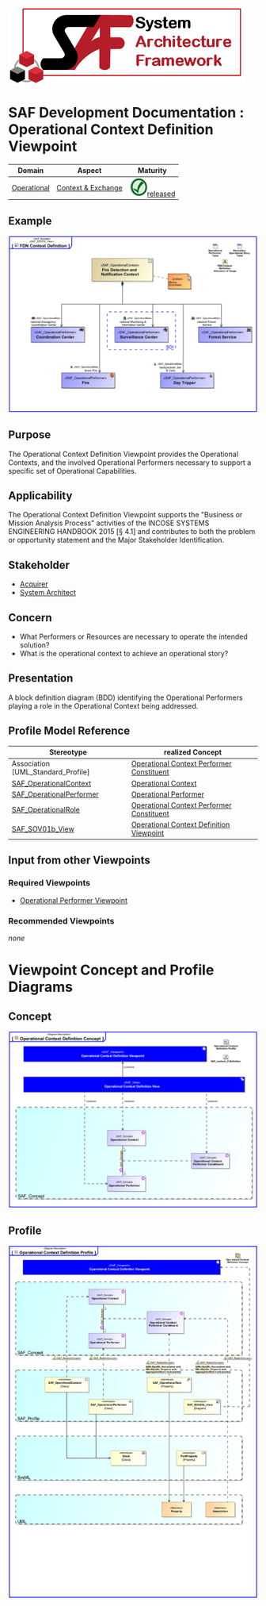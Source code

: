 ![System Architecture Framework](../../diagrams/Logo_SAF.png)
# SAF Development Documentation : Operational Context Definition Viewpoint
|**Domain**|**Aspect**|**Maturity**|
| --- | --- | --- |
|[Operational](../../domains.md#Domain-Operational)|[Context & Exchange](../../aspects.md#Aspect-Context-&-Exchange)|![Released](../../diagrams/Symbol_confirmed.svg.png )[released](../../using-saf/maturity.md#released)|
## Example
![FDN Context Definition](../../diagrams/FDN-Context-Definition.svg)
## Purpose
The Operational Context Definition Viewpoint provides the Operational Contexts, and the involved Operational Performers necessary to support a specific set of Operational Capabilities.
## Applicability
The Operational Context Definition Viewpoint supports the "Business or Mission Analysis Process" activities of the INCOSE SYSTEMS ENGINEERING HANDBOOK 2015 [§ 4.1] and contributes to both the problem or opportunity statement and the Major Stakeholder Identification.
## Stakeholder
* [Acquirer](../../stakeholders.md#Acquirer)
* [System Architect](../../stakeholders.md#System-Architect)
## Concern
* What Performers or Resources are necessary to operate the intended solution?
* What is the operational context to achieve an operational story?
## Presentation
A block definition diagram (BDD) identifying the Operational Performers playing a role in the Operational Context being addressed.

## Profile Model Reference
|Stereotype | realized Concept|
|---|---|
|Association [UML_Standard_Profile]|[Operational Context Performer Constituent](../concept/concepts.md#Operational-Context-Performer-Constituent)|
|[SAF_OperationalContext](../../stereotypes.md#SAF_OperationalContext)|[Operational Context](../concept/concepts.md#Operational-Context)|
|[SAF_OperationalPerformer](../../stereotypes.md#SAF_OperationalPerformer)|[Operational Performer](../concept/concepts.md#Operational-Performer)|
|[SAF_OperationalRole](../../stereotypes.md#SAF_OperationalRole)|[Operational Context Performer Constituent](../concept/concepts.md#Operational-Context-Performer-Constituent)|
|[SAF_SOV01b_View](../../stereotypes.md#SAF_SOV01b_View)|[Operational Context Definition Viewpoint](../concept/concepts.md#Operational-Context-Definition-Viewpoint)|
## Input from other Viewpoints
### Required Viewpoints
* [Operational Performer Viewpoint](Operational-Performer-Viewpoint.md)
### Recommended Viewpoints
*none*
# Viewpoint Concept and Profile Diagrams
## Concept
![Operational Context Definition Concept](diagrams/Operational-Context-Definition-Concept.svg)
## Profile
![Operational Context Definition Profile](diagrams/Operational-Context-Definition-Profile.svg)
